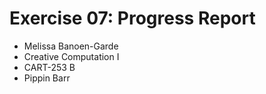 # Exercise 07: Progress Report
- Melissa Banoen-Garde
- Creative Computation I
- CART-253 B
- Pippin Barr 
